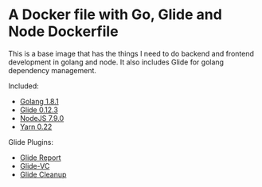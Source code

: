 A Docker file with Go, Glide and Node Dockerfile
===============================================

This is a base image that has the things I need to do backend and frontend development in golang and node. It also includes Glide for golang dependency management.

Included:
* [Golang 1.8.1](https://golang.org/)
* [Glide 0.12.3](https://github.com/Masterminds/glide)
* [NodeJS 7.9.0](https://nodejs.org/en/)
* [Yarn 0.22](https://yarnpkg.com/)


Glide Plugins:
* [Glide Report](https://github.com/Masterminds/glide-report)
* [Glide-VC](https://github.com/sgotti/glide-vc)
* [Glide Cleanup](https://github.com/ngdinhtoan/glide-cleanup)


